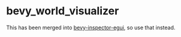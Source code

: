 # bevy_world_visualizer

This has been merged into [bevy-inspector-egui](https://github.com/jakobhellermann/bevy-inspector-egui), so use that instead.
